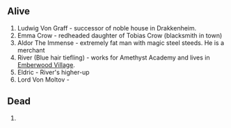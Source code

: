 ## Alive

1. Ludwig Von Graff - successor of noble house in Drakkenheim.
2. Emma Crow - redheaded daughter of Tobias Crow (blacksmith in town)
3. Aldor The Immense - extremely fat man with magic steel steeds. He is a merchant
4. River (Blue hair tiefling) - works for Amethyst Academy and lives in <u>Emberwood Village</u>.
5. Eldric - River's higher-up
6. Lord Von Moltov - 

## Dead

1. 
